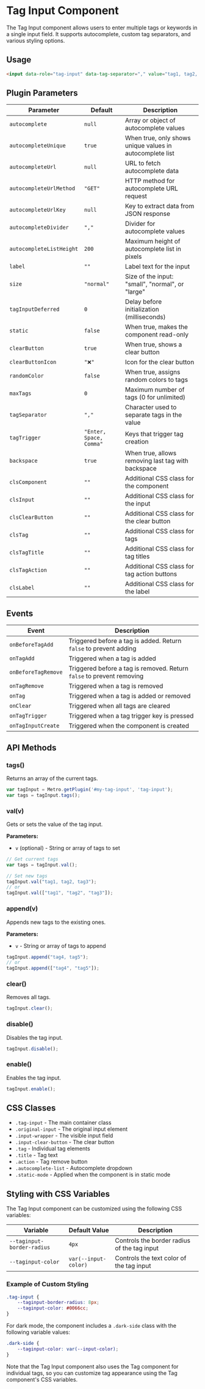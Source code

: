 # Tag Input Component

The Tag Input component allows users to enter multiple tags or keywords in a single input field. It supports autocomplete, custom tag separators, and various styling options.

## Usage

```html
<input data-role="tag-input" data-tag-separator="," value="tag1, tag2, tag3">
```

## Plugin Parameters

| Parameter | Default | Description |
|-----------|---------|-------------|
| `autocomplete` | `null` | Array or object of autocomplete values |
| `autocompleteUnique` | `true` | When true, only shows unique values in autocomplete list |
| `autocompleteUrl` | `null` | URL to fetch autocomplete data |
| `autocompleteUrlMethod` | `"GET"` | HTTP method for autocomplete URL request |
| `autocompleteUrlKey` | `null` | Key to extract data from JSON response |
| `autocompleteDivider` | `","` | Divider for autocomplete values |
| `autocompleteListHeight` | `200` | Maximum height of autocomplete list in pixels |
| `label` | `""` | Label text for the input |
| `size` | `"normal"` | Size of the input: "small", "normal", or "large" |
| `tagInputDeferred` | `0` | Delay before initialization (milliseconds) |
| `static` | `false` | When true, makes the component read-only |
| `clearButton` | `true` | When true, shows a clear button |
| `clearButtonIcon` | `"❌"` | Icon for the clear button |
| `randomColor` | `false` | When true, assigns random colors to tags |
| `maxTags` | `0` | Maximum number of tags (0 for unlimited) |
| `tagSeparator` | `","` | Character used to separate tags in the value |
| `tagTrigger` | `"Enter, Space, Comma"` | Keys that trigger tag creation |
| `backspace` | `true` | When true, allows removing last tag with backspace |
| `clsComponent` | `""` | Additional CSS class for the component |
| `clsInput` | `""` | Additional CSS class for the input |
| `clsClearButton` | `""` | Additional CSS class for the clear button |
| `clsTag` | `""` | Additional CSS class for tags |
| `clsTagTitle` | `""` | Additional CSS class for tag titles |
| `clsTagAction` | `""` | Additional CSS class for tag action buttons |
| `clsLabel` | `""` | Additional CSS class for the label |

## Events

| Event | Description |
|-------|-------------|
| `onBeforeTagAdd` | Triggered before a tag is added. Return `false` to prevent adding |
| `onTagAdd` | Triggered when a tag is added |
| `onBeforeTagRemove` | Triggered before a tag is removed. Return `false` to prevent removing |
| `onTagRemove` | Triggered when a tag is removed |
| `onTag` | Triggered when a tag is added or removed |
| `onClear` | Triggered when all tags are cleared |
| `onTagTrigger` | Triggered when a tag trigger key is pressed |
| `onTagInputCreate` | Triggered when the component is created |

## API Methods

### tags()
Returns an array of the current tags.

```javascript
var tagInput = Metro.getPlugin('#my-tag-input', 'tag-input');
var tags = tagInput.tags();
```

### val(v)
Gets or sets the value of the tag input.

**Parameters:**
- `v` (optional) - String or array of tags to set

```javascript
// Get current tags
var tags = tagInput.val();

// Set new tags
tagInput.val("tag1, tag2, tag3");
// or
tagInput.val(["tag1", "tag2", "tag3"]);
```

### append(v)
Appends new tags to the existing ones.

**Parameters:**
- `v` - String or array of tags to append

```javascript
tagInput.append("tag4, tag5");
// or
tagInput.append(["tag4", "tag5"]);
```

### clear()
Removes all tags.

```javascript
tagInput.clear();
```

### disable()
Disables the tag input.

```javascript
tagInput.disable();
```

### enable()
Enables the tag input.

```javascript
tagInput.enable();
```

## CSS Classes

- `.tag-input` - The main container class
- `.original-input` - The original input element
- `.input-wrapper` - The visible input field
- `.input-clear-button` - The clear button
- `.tag` - Individual tag elements
- `.title` - Tag text
- `.action` - Tag remove button
- `.autocomplete-list` - Autocomplete dropdown
- `.static-mode` - Applied when the component is in static mode

## Styling with CSS Variables

The Tag Input component can be customized using the following CSS variables:

| Variable | Default Value | Description |
|----------|---------------|-------------|
| `--taginput-border-radius` | `4px` | Controls the border radius of the tag input |
| `--taginput-color` | `var(--input-color)` | Controls the text color of the tag input |

### Example of Custom Styling

```css
.tag-input {
    --taginput-border-radius: 8px;
    --taginput-color: #0066cc;
}
```

For dark mode, the component includes a `.dark-side` class with the following variable values:

```css
.dark-side {
    --taginput-color: var(--input-color);
}
```

Note that the Tag Input component also uses the Tag component for individual tags, so you can customize tag appearance using the Tag component's CSS variables.